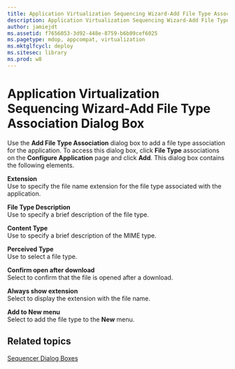```yaml
---
title: Application Virtualization Sequencing Wizard-Add File Type Association Dialog Box
description: Application Virtualization Sequencing Wizard-Add File Type Association Dialog Box
author: jamiejdt
ms.assetid: f7656053-3d92-448e-8759-b6b09cef6025
ms.pagetype: mdop, appcompat, virtualization
ms.mktglfcycl: deploy
ms.sitesec: library
ms.prod: w8
---
```



# Application Virtualization Sequencing Wizard-Add File Type Association Dialog Box


Use the **Add File Type Association** dialog box to add a file type association for the application. To access this dialog box, click **File Type** associations on the **Configure Application** page and click **Add**. This dialog box contains the following elements.

<a href="" id="extension"></a>**Extension**  
Use to specify the file name extension for the file type associated with the application.

<a href="" id="file-type-description"></a>**File Type Description**  
Use to specify a brief description of the file type.

<a href="" id="content-type"></a>**Content Type**  
Use to specify a brief description of the MIME type.

<a href="" id="perceived-type"></a>**Perceived Type**  
Use to select a file type.

<a href="" id="confirm-open-after-download"></a>**Confirm open after download**  
Select to confirm that the file is opened after a download.

<a href="" id="always-show-extension"></a>**Always show extension**  
Select to display the extension with the file name.

<a href="" id="add-to-new-menu"></a>**Add to New menu**  
Select to add the file type to the **New** menu.

## Related topics


[Sequencer Dialog Boxes](sequencer-dialog-boxes.md)

 

 





